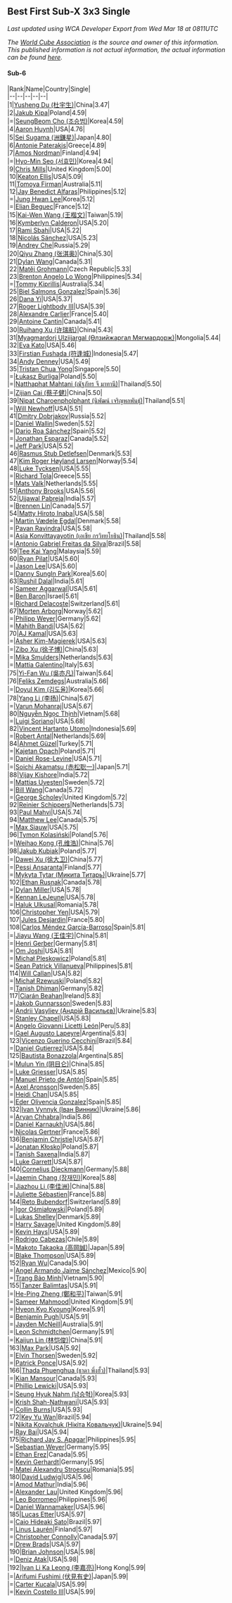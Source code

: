 ## Best First Sub-X 3x3 Single

*Last updated using WCA Developer Export from Wed Mar 18 at 0811UTC*

*The [World Cube Association](https://www.worldcubeassociation.org) is the source and owner of this information. This published information is not actual information, the actual information can be found [here](https://www.worldcubeassociation.org/results).*

#### Sub-6


|Rank|Name|Country|Single|  
|--|--|--|--|--|  
|1|[Yusheng Du (杜宇生)](https://www.worldcubeassociation.org/persons/2015DUYU01)|China|3.47|  
|2|[Jakub Kipa](https://www.worldcubeassociation.org/persons/2010KIPA01)|Poland|4.59|  
|=|[SeungBeom Cho (조승범)](https://www.worldcubeassociation.org/persons/2012CHOS01)|Korea|4.59|  
|4|[Aaron Huynh](https://www.worldcubeassociation.org/persons/2017HUYN05)|USA|4.76|  
|5|[Sei Sugama (洲鎌星)](https://www.worldcubeassociation.org/persons/2010SUGA01)|Japan|4.80|  
|6|[Antonie Paterakis](https://www.worldcubeassociation.org/persons/2012PATE01)|Greece|4.89|  
|7|[Amos Nordman](https://www.worldcubeassociation.org/persons/2014NORD02)|Finland|4.94|  
|=|[Hyo-Min Seo (서효민)](https://www.worldcubeassociation.org/persons/2013SEOH01)|Korea|4.94|  
|9|[Chris Mills](https://www.worldcubeassociation.org/persons/2014MILL04)|United Kingdom|5.00|  
|10|[Keaton Ellis](https://www.worldcubeassociation.org/persons/2012ELLI01)|USA|5.09|  
|11|[Tomoya Firman](https://www.worldcubeassociation.org/persons/2015FIRM01)|Australia|5.11|  
|12|[Jay Benedict Alfaras](https://www.worldcubeassociation.org/persons/2009ALFA01)|Philippines|5.12|  
|=|[Jung Hwan Lee](https://www.worldcubeassociation.org/persons/2015LEEJ05)|Korea|5.12|  
|=|[Elian Beguec](https://www.worldcubeassociation.org/persons/2014BEGU01)|France|5.12|  
|15|[Kai-Wen Wang (王楷文)](https://www.worldcubeassociation.org/persons/2015WANG09)|Taiwan|5.19|  
|16|[Kymberlyn Calderon](https://www.worldcubeassociation.org/persons/2015CALD02)|USA|5.20|  
|17|[Rami Sbahi](https://www.worldcubeassociation.org/persons/2011SBAH01)|USA|5.22|  
|18|[Nicolás Sánchez](https://www.worldcubeassociation.org/persons/2015SANC11)|USA|5.23|  
|19|[Andrey Che](https://www.worldcubeassociation.org/persons/2015CHEA01)|Russia|5.29|  
|20|[Qiyu Zhang (张淇奥)](https://www.worldcubeassociation.org/persons/2017ZHAQ04)|China|5.30|  
|21|[Dylan Wang](https://www.worldcubeassociation.org/persons/2014WANG48)|Canada|5.31|  
|22|[Matěj Grohmann](https://www.worldcubeassociation.org/persons/2015GROH02)|Czech Republic|5.33|  
|23|[Brenton Angelo Lo Wong](https://www.worldcubeassociation.org/persons/2017WONG01)|Philippines|5.34|  
|=|[Tommy Kiprillis](https://www.worldcubeassociation.org/persons/2014KIPR01)|Australia|5.34|  
|25|[Biel Salmons Gonzalez](https://www.worldcubeassociation.org/persons/2015GONZ08)|Spain|5.36|  
|26|[Dana Yi](https://www.worldcubeassociation.org/persons/2010YIDA01)|USA|5.37|  
|27|[Roger Lightbody III](https://www.worldcubeassociation.org/persons/2016LIGH01)|USA|5.39|  
|28|[Alexandre Carlier](https://www.worldcubeassociation.org/persons/2012CARL03)|France|5.40|  
|29|[Antoine Cantin](https://www.worldcubeassociation.org/persons/2010CANT02)|Canada|5.41|  
|30|[Ruihang Xu (许瑞航)](https://www.worldcubeassociation.org/persons/2017XURU04)|China|5.43|  
|31|[Myagmardorj Ulziijargal (Өлзийжаргал Мягмардорж)](https://www.worldcubeassociation.org/persons/2016OLZI01)|Mongolia|5.44|  
|32|[Eva Kato](https://www.worldcubeassociation.org/persons/2013KATO01)|USA|5.46|  
|33|[Firstian Fushada (符逢城)](https://www.worldcubeassociation.org/persons/2015FUSH01)|Indonesia|5.47|  
|34|[Andy Denney](https://www.worldcubeassociation.org/persons/2013DENN01)|USA|5.49|  
|35|[Tristan Chua Yong](https://www.worldcubeassociation.org/persons/2016YONG02)|Singapore|5.50|  
|=|[Łukasz Burliga](https://www.worldcubeassociation.org/persons/2013BURL01)|Poland|5.50|  
|=|[Natthaphat Mahtani (ณัฐภัทร จี มาทานี)](https://www.worldcubeassociation.org/persons/2011MAHT02)|Thailand|5.50|  
|=|[Zijian Cai (蔡子健)](https://www.worldcubeassociation.org/persons/2017CAIZ03)|China|5.50|  
|39|[Nipat Charoenpholphant (นิพัฒน์ เจริญพลพันธุ์)](https://www.worldcubeassociation.org/persons/2009CHAR03)|Thailand|5.51|  
|=|[Will Newhoff](https://www.worldcubeassociation.org/persons/2015NEWH01)|USA|5.51|  
|41|[Dmitry Dobrjakov](https://www.worldcubeassociation.org/persons/2011DOBR01)|Russia|5.52|  
|=|[Daniel Wallin](https://www.worldcubeassociation.org/persons/2013WALL03)|Sweden|5.52|  
|=|[Dario Roa Sánchez](https://www.worldcubeassociation.org/persons/2011SANC02)|Spain|5.52|  
|=|[Jonathan Esparaz](https://www.worldcubeassociation.org/persons/2013ESPA01)|Canada|5.52|  
|=|[Jeff Park](https://www.worldcubeassociation.org/persons/2015PARK08)|USA|5.52|  
|46|[Rasmus Stub Detlefsen](https://www.worldcubeassociation.org/persons/2014DETL01)|Denmark|5.53|  
|47|[Kim Roger Høyland Larsen](https://www.worldcubeassociation.org/persons/2015LARS04)|Norway|5.54|  
|48|[Luke Tycksen](https://www.worldcubeassociation.org/persons/2012TYCK01)|USA|5.55|  
|=|[Richard Tola](https://www.worldcubeassociation.org/persons/2013TOLA01)|Greece|5.55|  
|=|[Mats Valk](https://www.worldcubeassociation.org/persons/2007VALK01)|Netherlands|5.55|  
|51|[Anthony Brooks](https://www.worldcubeassociation.org/persons/2008SEAR01)|USA|5.56|  
|52|[Ujjawal Pabreja](https://www.worldcubeassociation.org/persons/2015PABR01)|India|5.57|  
|=|[Brennen Lin](https://www.worldcubeassociation.org/persons/2016LINB01)|Canada|5.57|  
|54|[Matty Hiroto Inaba](https://www.worldcubeassociation.org/persons/2016INAB01)|USA|5.58|  
|=|[Martin Vædele Egdal](https://www.worldcubeassociation.org/persons/2013EGDA02)|Denmark|5.58|  
|=|[Pavan Ravindra](https://www.worldcubeassociation.org/persons/2013RAVI06)|USA|5.58|  
|=|[Asia Konvittayayotin (เอเชีย กรวิทยโยธิน)](https://www.worldcubeassociation.org/persons/2009KONV01)|Thailand|5.58|  
|=|[Antonio Gabriel Freitas da Silva](https://www.worldcubeassociation.org/persons/2015SILV55)|Brazil|5.58|  
|59|[Tee Kai Yang](https://www.worldcubeassociation.org/persons/2017YANG59)|Malaysia|5.59|  
|60|[Ryan Pilat](https://www.worldcubeassociation.org/persons/2016PILA03)|USA|5.60|  
|=|[Jason Lee](https://www.worldcubeassociation.org/persons/2015LEEJ12)|USA|5.60|  
|=|[Danny SungIn Park](https://www.worldcubeassociation.org/persons/2015PARK13)|Korea|5.60|  
|63|[Rushil Dalal](https://www.worldcubeassociation.org/persons/2014DALA03)|India|5.61|  
|=|[Sameer Aggarwal](https://www.worldcubeassociation.org/persons/2017AGGA01)|USA|5.61|  
|=|[Ben Baron](https://www.worldcubeassociation.org/persons/2016BARO04)|Israel|5.61|  
|=|[Richard Delacoste](https://www.worldcubeassociation.org/persons/2015DELA05)|Switzerland|5.61|  
|67|[Morten Arborg](https://www.worldcubeassociation.org/persons/2010ARBO01)|Norway|5.62|  
|=|[Philipp Weyer](https://www.worldcubeassociation.org/persons/2010WEYE01)|Germany|5.62|  
|=|[Mahith Bandi](https://www.worldcubeassociation.org/persons/2014BAND04)|USA|5.62|  
|70|[AJ Kamal](https://www.worldcubeassociation.org/persons/2016KAMA04)|USA|5.63|  
|=|[Asher Kim-Magierek](https://www.worldcubeassociation.org/persons/2017KIMM01)|USA|5.63|  
|=|[Zibo Xu (徐子博)](https://www.worldcubeassociation.org/persons/2014XUZI01)|China|5.63|  
|=|[Mika Smulders](https://www.worldcubeassociation.org/persons/2016SMUL01)|Netherlands|5.63|  
|=|[Mattia Galentino](https://www.worldcubeassociation.org/persons/2017GALE01)|Italy|5.63|  
|75|[Yi-Fan Wu (吳亦凡)](https://www.worldcubeassociation.org/persons/2010WUIF01)|Taiwan|5.64|  
|76|[Feliks Zemdegs](https://www.worldcubeassociation.org/persons/2009ZEMD01)|Australia|5.66|  
|=|[Doyul Kim (김도율)](https://www.worldcubeassociation.org/persons/2014KIMD06)|Korea|5.66|  
|78|[Yang Li (李扬)](https://www.worldcubeassociation.org/persons/2012LIYA01)|China|5.67|  
|=|[Varun Mohanraj](https://www.worldcubeassociation.org/persons/2015MOHA10)|USA|5.67|  
|80|[Nguyễn Ngọc Thịnh](https://www.worldcubeassociation.org/persons/2010NGUY33)|Vietnam|5.68|  
|=|[Luigi Soriano](https://www.worldcubeassociation.org/persons/2016SORI04)|USA|5.68|  
|82|[Vincent Hartanto Utomo](https://www.worldcubeassociation.org/persons/2010UTOM01)|Indonesia|5.69|  
|=|[Robert Antal](https://www.worldcubeassociation.org/persons/2014ANTA01)|Netherlands|5.69|  
|84|[Ahmet Güzel](https://www.worldcubeassociation.org/persons/2013GZEL01)|Turkey|5.71|  
|=|[Kajetan Opach](https://www.worldcubeassociation.org/persons/2018OPAC01)|Poland|5.71|  
|=|[Daniel Rose-Levine](https://www.worldcubeassociation.org/persons/2015ROSE01)|USA|5.71|  
|=|[Soichi Akamatsu (赤松聡一)](https://www.worldcubeassociation.org/persons/2012AKAM01)|Japan|5.71|  
|88|[Vijay Kishore](https://www.worldcubeassociation.org/persons/2012KISH03)|India|5.72|  
|=|[Mattias Uvesten](https://www.worldcubeassociation.org/persons/2013UVES01)|Sweden|5.72|  
|=|[Bill Wang](https://www.worldcubeassociation.org/persons/2010WANG68)|Canada|5.72|  
|=|[George Scholey](https://www.worldcubeassociation.org/persons/2015SCHO05)|United Kingdom|5.72|  
|92|[Reinier Schippers](https://www.worldcubeassociation.org/persons/2010SCHI01)|Netherlands|5.73|  
|93|[Paul Mahvi](https://www.worldcubeassociation.org/persons/2012MAHV01)|USA|5.74|  
|94|[Matthew Lee](https://www.worldcubeassociation.org/persons/2017LEEM03)|Canada|5.75|  
|=|[Max Siauw](https://www.worldcubeassociation.org/persons/2017SIAU02)|USA|5.75|  
|96|[Tymon Kolasiński](https://www.worldcubeassociation.org/persons/2016KOLA02)|Poland|5.76|  
|=|[Weihao Kong (孔维浩)](https://www.worldcubeassociation.org/persons/2017KONG05)|China|5.76|  
|98|[Jakub Kubiak](https://www.worldcubeassociation.org/persons/2014KUBI02)|Poland|5.77|  
|=|[Dawei Xu (徐大卫)](https://www.worldcubeassociation.org/persons/2014XUDA01)|China|5.77|  
|=|[Pessi Ansaranta](https://www.worldcubeassociation.org/persons/2016ANSA02)|Finland|5.77|  
|=|[Mykyta Tytar (Микита Титарь)](https://www.worldcubeassociation.org/persons/2014TYTA02)|Ukraine|5.77|  
|102|[Ethan Rusnak](https://www.worldcubeassociation.org/persons/2015RUSN01)|Canada|5.78|  
|=|[Dylan Miller](https://www.worldcubeassociation.org/persons/2015MILL01)|USA|5.78|  
|=|[Kennan LeJeune](https://www.worldcubeassociation.org/persons/2013LEJE03)|USA|5.78|  
|=|[Haluk Ulkusal](https://www.worldcubeassociation.org/persons/2016ULKU01)|Romania|5.78|  
|106|[Christopher Yen](https://www.worldcubeassociation.org/persons/2016YENC01)|USA|5.79|  
|107|[Jules Desjardin](https://www.worldcubeassociation.org/persons/2010DESJ01)|France|5.80|  
|108|[Carlos Méndez García-Barroso](https://www.worldcubeassociation.org/persons/2010GARC02)|Spain|5.81|  
|=|[Jiayu Wang (王佳宇)](https://www.worldcubeassociation.org/persons/2010WANG53)|China|5.81|  
|=|[Henri Gerber](https://www.worldcubeassociation.org/persons/2014GERB01)|Germany|5.81|  
|=|[Om Joshi](https://www.worldcubeassociation.org/persons/2018JOSH01)|USA|5.81|  
|=|[Michał Pleskowicz](https://www.worldcubeassociation.org/persons/2009PLES01)|Poland|5.81|  
|=|[Sean Patrick Villanueva](https://www.worldcubeassociation.org/persons/2017VILL41)|Philippines|5.81|  
|114|[Will Callan](https://www.worldcubeassociation.org/persons/2012CALL01)|USA|5.82|  
|=|[Michał Rzewuski](https://www.worldcubeassociation.org/persons/2014RZEW01)|Poland|5.82|  
|=|[Tanish Dhiman](https://www.worldcubeassociation.org/persons/2016DHIM01)|Germany|5.82|  
|117|[Ciarán Beahan](https://www.worldcubeassociation.org/persons/2012BEAH01)|Ireland|5.83|  
|=|[Jakob Gunnarsson](https://www.worldcubeassociation.org/persons/2015GUNN01)|Sweden|5.83|  
|=|[Andrii Vasyliev (Андрій Васильєв)](https://www.worldcubeassociation.org/persons/2018VASY01)|Ukraine|5.83|  
|=|[Stanley Chapel](https://www.worldcubeassociation.org/persons/2016CHAP04)|USA|5.83|  
|=|[Angelo Giovanni Licetti León](https://www.worldcubeassociation.org/persons/2013LEON05)|Peru|5.83|  
|=|[Gael Augusto Lapeyre](https://www.worldcubeassociation.org/persons/2018LAPE01)|Argentina|5.83|  
|123|[Vicenzo Guerino Cecchini](https://www.worldcubeassociation.org/persons/2015CECC01)|Brazil|5.84|  
|=|[Daniel Gutierrez](https://www.worldcubeassociation.org/persons/2016GUTI23)|USA|5.84|  
|125|[Bautista Bonazzola](https://www.worldcubeassociation.org/persons/2014BONA02)|Argentina|5.85|  
|=|[Mulun Yin (阴目仑)](https://www.worldcubeassociation.org/persons/2009YINM01)|China|5.85|  
|=|[Luke Griesser](https://www.worldcubeassociation.org/persons/2015GRIE02)|USA|5.85|  
|=|[Manuel Prieto de Antón](https://www.worldcubeassociation.org/persons/2015ANTO04)|Spain|5.85|  
|=|[Axel Aronsson](https://www.worldcubeassociation.org/persons/2015ARON01)|Sweden|5.85|  
|=|[Heidi Chan](https://www.worldcubeassociation.org/persons/2018CHAN50)|USA|5.85|  
|=|[Eder Olivencia Gonzalez](https://www.worldcubeassociation.org/persons/2012GONZ10)|Spain|5.85|  
|132|[Ivan Vynnyk (Іван Винник)](https://www.worldcubeassociation.org/persons/2010VYNN01)|Ukraine|5.86|  
|=|[Aryan Chhabra](https://www.worldcubeassociation.org/persons/2015CHHA03)|India|5.86|  
|=|[Daniel Karnaukh](https://www.worldcubeassociation.org/persons/2014KARN02)|USA|5.86|  
|=|[Nicolas Gertner](https://www.worldcubeassociation.org/persons/2013GERT01)|France|5.86|  
|136|[Benjamin Christie](https://www.worldcubeassociation.org/persons/2014CHRI04)|USA|5.87|  
|=|[Jonatan Kłosko](https://www.worldcubeassociation.org/persons/2013KOSK01)|Poland|5.87|  
|=|[Tanish Saxena](https://www.worldcubeassociation.org/persons/2015SAXE01)|India|5.87|  
|=|[Luke Garrett](https://www.worldcubeassociation.org/persons/2017GARR05)|USA|5.87|  
|140|[Cornelius Dieckmann](https://www.worldcubeassociation.org/persons/2009DIEC01)|Germany|5.88|  
|=|[Jaemin Chang (장재민)](https://www.worldcubeassociation.org/persons/2016CHAN09)|Korea|5.88|  
|=|[Jiazhou Li (李佳洲)](https://www.worldcubeassociation.org/persons/2016LIJI05)|China|5.88|  
|=|[Juliette Sébastien](https://www.worldcubeassociation.org/persons/2014SEBA01)|France|5.88|  
|144|[Reto Bubendorf](https://www.worldcubeassociation.org/persons/2012BUBE01)|Switzerland|5.89|  
|=|[Igor Ośmiałowski](https://www.worldcubeassociation.org/persons/2014OMIA01)|Poland|5.89|  
|=|[Lukas Shelley](https://www.worldcubeassociation.org/persons/2016SHEL03)|Denmark|5.89|  
|=|[Harry Savage](https://www.worldcubeassociation.org/persons/2013SAVA01)|United Kingdom|5.89|  
|=|[Kevin Hays](https://www.worldcubeassociation.org/persons/2009HAYS01)|USA|5.89|  
|=|[Rodrigo Cabezas](https://www.worldcubeassociation.org/persons/2015CABE01)|Chile|5.89|  
|=|[Makoto Takaoka (高岡誠)](https://www.worldcubeassociation.org/persons/2013TAKA02)|Japan|5.89|  
|=|[Blake Thompson](https://www.worldcubeassociation.org/persons/2010THOM03)|USA|5.89|  
|152|[Ryan Wu](https://www.worldcubeassociation.org/persons/2017WURY01)|Canada|5.90|  
|=|[Angel Armando Jaime Sánchez](https://www.worldcubeassociation.org/persons/2018SANC03)|Mexico|5.90|  
|=|[Trang Bảo Minh](https://www.worldcubeassociation.org/persons/2017MINH58)|Vietnam|5.90|  
|155|[Tanzer Balimtas](https://www.worldcubeassociation.org/persons/2013BALI01)|USA|5.91|  
|=|[He-Ping Zheng (鄭和平)](https://www.worldcubeassociation.org/persons/2015ZHEN20)|Taiwan|5.91|  
|=|[Sameer Mahmood](https://www.worldcubeassociation.org/persons/2013MAHM02)|United Kingdom|5.91|  
|=|[Hyeon Kyo Kyoung](https://www.worldcubeassociation.org/persons/2013KYOU01)|Korea|5.91|  
|=|[Benjamin Pugh](https://www.worldcubeassociation.org/persons/2014PUGH01)|USA|5.91|  
|=|[Jayden McNeill](https://www.worldcubeassociation.org/persons/2012MCNE01)|Australia|5.91|  
|=|[Leon Schmidtchen](https://www.worldcubeassociation.org/persons/2010SCHM01)|Germany|5.91|  
|=|[Kaijun Lin (林恺俊)](https://www.worldcubeassociation.org/persons/2013LINK01)|China|5.91|  
|163|[Max Park](https://www.worldcubeassociation.org/persons/2012PARK03)|USA|5.92|  
|=|[Elvin Thorsen](https://www.worldcubeassociation.org/persons/2016THOR08)|Sweden|5.92|  
|=|[Patrick Ponce](https://www.worldcubeassociation.org/persons/2012PONC02)|USA|5.92|  
|166|[Thada Phuenghua (ธาดา พึ่งฮั้ว)](https://www.worldcubeassociation.org/persons/2015PHUE01)|Thailand|5.93|  
|=|[Kian Mansour](https://www.worldcubeassociation.org/persons/2015MANS03)|Canada|5.93|  
|=|[Phillip Lewicki](https://www.worldcubeassociation.org/persons/2012LEWI01)|USA|5.93|  
|=|[Seung Hyuk Nahm (남승혁)](https://www.worldcubeassociation.org/persons/2013NAHM01)|Korea|5.93|  
|=|[Krish Shah-Nathwani](https://www.worldcubeassociation.org/persons/2015SHAH09)|USA|5.93|  
|=|[Collin Burns](https://www.worldcubeassociation.org/persons/2010BURN01)|USA|5.93|  
|172|[Key Yu Wan](https://www.worldcubeassociation.org/persons/2013WANK01)|Brazil|5.94|  
|=|[Nikita Kovalchuk (Нікіта Ковальчук)](https://www.worldcubeassociation.org/persons/2015KOVA07)|Ukraine|5.94|  
|=|[Ray Bai](https://www.worldcubeassociation.org/persons/2014BAIR01)|USA|5.94|  
|175|[Richard Jay S. Apagar](https://www.worldcubeassociation.org/persons/2010APAG01)|Philippines|5.95|  
|=|[Sebastian Weyer](https://www.worldcubeassociation.org/persons/2010WEYE02)|Germany|5.95|  
|=|[Ethan Erez](https://www.worldcubeassociation.org/persons/2017EREZ01)|Canada|5.95|  
|=|[Kevin Gerhardt](https://www.worldcubeassociation.org/persons/2013GERH01)|Germany|5.95|  
|=|[Matei Alexandru Stroescu](https://www.worldcubeassociation.org/persons/2017STRO02)|Romania|5.95|  
|180|[David Ludwig](https://www.worldcubeassociation.org/persons/2013LUDW01)|USA|5.96|  
|=|[Amod Mathur](https://www.worldcubeassociation.org/persons/2013MATH01)|India|5.96|  
|=|[Alexander Lau](https://www.worldcubeassociation.org/persons/2011LAUA01)|United Kingdom|5.96|  
|=|[Leo Borromeo](https://www.worldcubeassociation.org/persons/2015BORR01)|Philippines|5.96|  
|=|[Daniel Wannamaker](https://www.worldcubeassociation.org/persons/2011WANN01)|USA|5.96|  
|185|[Lucas Etter](https://www.worldcubeassociation.org/persons/2011ETTE01)|USA|5.97|  
|=|[Caio Hideaki Sato](https://www.worldcubeassociation.org/persons/2016SATO01)|Brazil|5.97|  
|=|[Linus Laurén](https://www.worldcubeassociation.org/persons/2016LAUR01)|Finland|5.97|  
|=|[Christopher Connolly](https://www.worldcubeassociation.org/persons/2017CONN04)|Canada|5.97|  
|=|[Drew Brads](https://www.worldcubeassociation.org/persons/2010BRAD01)|USA|5.97|  
|190|[Brian Johnson](https://www.worldcubeassociation.org/persons/2013JOHN10)|USA|5.98|  
|=|[Deniz Atak](https://www.worldcubeassociation.org/persons/2010ATAK01)|USA|5.98|  
|192|[Ivan Li Ka Leong (李嘉亮)](https://www.worldcubeassociation.org/persons/2015LEON02)|Hong Kong|5.99|  
|=|[Arifumi Fushimi (伏見有史)](https://www.worldcubeassociation.org/persons/2009FUSH01)|Japan|5.99|  
|=|[Carter Kucala](https://www.worldcubeassociation.org/persons/2015KUCA01)|USA|5.99|  
|=|[Kevin Costello III](https://www.worldcubeassociation.org/persons/2012COST01)|USA|5.99|  

